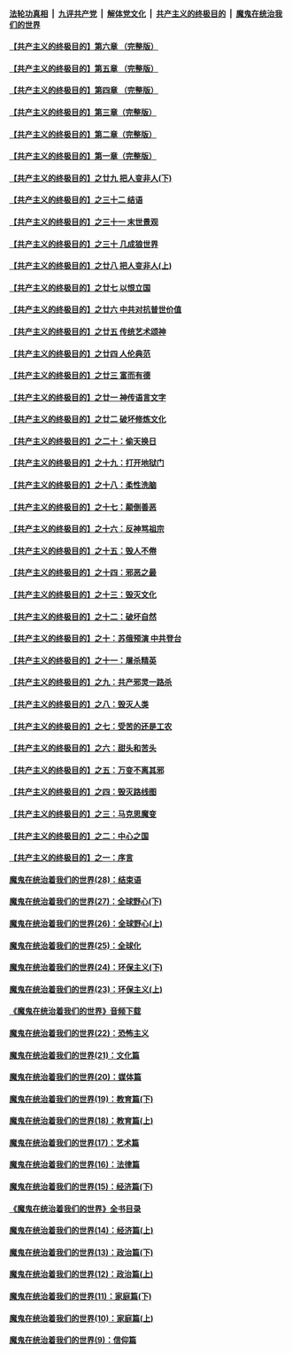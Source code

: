 

####  [法轮功真相](../../../../basic/blob/master/README.md?t=06110431) &nbsp;|&nbsp; [九评共产党](../../../../9ping.md/blob/master/README.md?t=06110431) &nbsp;|&nbsp; [解体党文化](../../../../jtdwh.md/blob/master/README.md?t=06110431)  &nbsp;|&nbsp; [共产主义的终极目的](../../../../gczydzjmd.md/blob/master/README.md?t=06110431) &nbsp;|&nbsp; [魔鬼在统治我们的世界](../../../../mgztzwmdsj.md/blob/master/README.md?t=06110431) 

#### [【共产主义的终极目的】第六章 （完整版）](../pages/nsc422/n11428913.md?t=06110431) 

#### [【共产主义的终极目的】第五章 （完整版）](../pages/nsc422/n11428912.md?t=06110431) 

#### [【共产主义的终极目的】第四章 （完整版）](../pages/nsc422/n11428907.md?t=06110431) 

#### [【共产主义的终极目的】第三章（完整版）](../pages/nsc422/n11428848.md?t=06110431) 

#### [【共产主义的终极目的】第二章（完整版）](../pages/nsc422/n11428831.md?t=06110431) 

#### [【共产主义的终极目的】第一章（完整版）](../pages/nsc422/n11417651.md?t=06110431) 

#### [【共产主义的终极目的】之廿九 把人变非人(下)](../pages/nsc422/n11344140.md?t=06110431) 

#### [【共产主义的终极目的】之三十二 结语](../pages/nsc422/n11360535.md?t=06110431) 

#### [【共产主义的终极目的】之三十一 末世景观](../pages/nsc422/n11351129.md?t=06110431) 

#### [【共产主义的终极目的】之三十 几成狼世界](../pages/nsc422/n11348280.md?t=06110431) 

#### [【共产主义的终极目的】之廿八 把人变非人(上)](../pages/nsc422/n11340492.md?t=06110431) 

#### [【共产主义的终极目的】之廿七 以恨立国](../pages/nsc422/n11336944.md?t=06110431) 

#### [【共产主义的终极目的】之廿六 中共对抗普世价值](../pages/nsc422/n11324785.md?t=06110431) 

#### [【共产主义的终极目的】之廿五 传统艺术颂神](../pages/nsc422/n11296396.md?t=06110431) 

#### [【共产主义的终极目的】之廿四 人伦典范](../pages/nsc422/n11296397.md?t=06110431) 

#### [【共产主义的终极目的】之廿三 富而有德](../pages/nsc422/n11283598.md?t=06110431) 

#### [【共产主义的终极目的】之廿一 神传语言文字](../pages/nsc422/n11263265.md?t=06110431) 

#### [【共产主义的终极目的】之廿二 破坏修炼文化](../pages/nsc422/n11245728.md?t=06110431) 

#### [【共产主义的终极目的】之二十：偷天换日](../pages/nsc422/n11238846.md?t=06110431) 

#### [【共产主义的终极目的】之十九：打开地狱门](../pages/nsc422/n11206376.md?t=06110431) 

#### [【共产主义的终极目的】之十八：柔性洗脑](../pages/nsc422/n11199994.md?t=06110431) 

#### [【共产主义的终极目的】之十七：颠倒善恶](../pages/nsc422/n11179782.md?t=06110431) 

#### [【共产主义的终极目的】之十六：反神骂祖宗](../pages/nsc422/n11166798.md?t=06110431) 

#### [【共产主义的终极目的】之十五：毁人不倦](../pages/nsc422/n11166792.md?t=06110431) 

#### [【共产主义的终极目的】之十四：邪恶之最](../pages/nsc422/n11150249.md?t=06110431) 

#### [【共产主义的终极目的】之十三：毁灭文化](../pages/nsc422/n11135227.md?t=06110431) 

#### [【共产主义的终极目的】之十二：破坏自然](../pages/nsc422/n11135214.md?t=06110431) 

#### [【共产主义的终极目的】之十：苏俄预演 中共登台](../pages/nsc422/n11118424.md?t=06110431) 

#### [【共产主义的终极目的】之十一：屠杀精英](../pages/nsc422/n11118442.md?t=06110431) 

#### [【共产主义的终极目的】之九：共产邪灵一路杀](../pages/nsc422/n11114139.md?t=06110431) 

#### [【共产主义的终极目的】之八：毁灭人类](../pages/nsc422/n11108503.md?t=06110431) 

#### [【共产主义的终极目的】之七：受苦的还是工农](../pages/nsc422/n11101809.md?t=06110431) 

#### [【共产主义的终极目的】之六：甜头和苦头](../pages/nsc422/n11096971.md?t=06110431) 

#### [【共产主义的终极目的】之五：万变不离其邪](../pages/nsc422/n11091285.md?t=06110431) 

#### [【共产主义的终极目的】之四：毁灭路线图](../pages/nsc422/n11086284.md?t=06110431) 

#### [【共产主义的终极目的】之三：马克思魔变](../pages/nsc422/n11061941.md?t=06110431) 

#### [【共产主义的终极目的】之二：中心之国](../pages/nsc422/n11047728.md?t=06110431) 

#### [【共产主义的终极目的】之一：序言](../pages/nsc422/n11086077.md?t=06110431) 

#### [魔鬼在统治着我们的世界(28)：结束语](../pages/nsc422/n10936246.md?t=06110431) 

#### [魔鬼在统治着我们的世界(27)：全球野心(下)](../pages/nsc422/n10928319.md?t=06110431) 

#### [魔鬼在统治着我们的世界(26)：全球野心(上)](../pages/nsc422/n10900318.md?t=06110431) 

#### [魔鬼在统治着我们的世界(25)：全球化](../pages/nsc422/n10788205.md?t=06110431) 

#### [魔鬼在统治着我们的世界(24)：环保主义(下)](../pages/nsc422/n10695307.md?t=06110431) 

#### [魔鬼在统治着我们的世界(23)：环保主义(上)](../pages/nsc422/n10688613.md?t=06110431) 

#### [《魔鬼在统治着我们的世界》音频下载](../pages/nsc422/n10635553.md?t=06110431) 

#### [魔鬼在统治着我们的世界(22)：恐怖主义](../pages/nsc422/n10614727.md?t=06110431) 

#### [魔鬼在统治着我们的世界(21)：文化篇](../pages/nsc422/n10597706.md?t=06110431) 

#### [魔鬼在统治着我们的世界(20)：媒体篇](../pages/nsc422/n10586579.md?t=06110431) 

#### [魔鬼在统治着我们的世界(19)：教育篇(下)](../pages/nsc422/n10564808.md?t=06110431) 

#### [魔鬼在统治着我们的世界(18)：教育篇(上)](../pages/nsc422/n10526970.md?t=06110431) 

#### [魔鬼在统治着我们的世界(17)：艺术篇](../pages/nsc422/n10499093.md?t=06110431) 

#### [魔鬼在统治着我们的世界(16)：法律篇](../pages/nsc422/n10485969.md?t=06110431) 

#### [魔鬼在统治着我们的世界(15)：经济篇(下)](../pages/nsc422/n10469975.md?t=06110431) 

#### [《魔鬼在统治着我们的世界》全书目录](../pages/nsc422/n10464261.md?t=06110431) 

#### [魔鬼在统治着我们的世界(14)：经济篇(上)](../pages/nsc422/n10457370.md?t=06110431) 

#### [魔鬼在统治着我们的世界(13)：政治篇(下)](../pages/nsc422/n10448270.md?t=06110431) 

#### [魔鬼在统治着我们的世界(12)：政治篇(上)](../pages/nsc422/n10444576.md?t=06110431) 

#### [魔鬼在统治着我们的世界(11)：家庭篇(下)](../pages/nsc422/n10440961.md?t=06110431) 

#### [魔鬼在统治着我们的世界(10)：家庭篇(上)](../pages/nsc422/n10435448.md?t=06110431) 

#### [魔鬼在统治着我们的世界(9)：信仰篇](../pages/nsc422/n10432159.md?t=06110431) 

